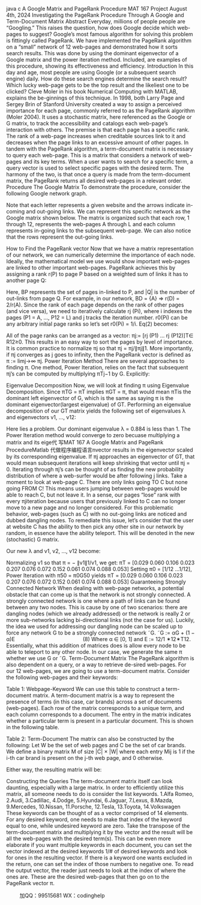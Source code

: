 java c
A Google Matrix and PageRank Procedure 
MAT 167 Project 
August 4th, 2024 
Investigating the PageRank Procedure Through A Google and Term-Document Matrix 
Abstract 
Everyday, millions of people people are “Googling.” This raises the question, how does Google decide which web-pages to suggest? Google’s most famous algorithm for solving this problem is fittingly called PageRank. We have implemented the PageRank algorithm on a “small” network of 12 web-pages and demonstrated how it sorts search results. This was done by using the dominant eigenvector of a Google matrix and the power iteration method. Included, are examples of this procedure, showing its effectiveness and efficiency.
Introduction 
In this day and age, most people are using Google (or a subsequent search engine) daily. How do these search engines determine the search result? Which lucky web-page gets to be the top result and the likeliest one to be clicked?
Cleve Moler in his book Numerical Computing with MATLAB, explains the be-ginnings of this technique. In 1998, both Larry Page and Sergey Brin of Stanford University created a way to assign a perceived importance for each page, commonly referred to as the PageRank algorithm (Moler 2004). It uses a stochastic matrix, here referenced as the Google or G matrix, to track the accessibility and catalogs each web-page’s interaction with others. The premise is that each page has a specific rank. The rank of a web-page increases when creditable sources link to it and decreases when the page links to an excessive amount of other pages.
In tandem with the PageRank algorithm, a term-document matrix is necessary to query each web-page. This is a matrix that considers a network of web-pages and its key terms. When a user wants to search for a specific term, a query vector is used to select specific pages with the desired term. The harmony of the two, is that once a query is made from the term-document matrix, the PageRank returns all desired web-pages in a relevant order.
Procedure 
The Google Matrix 
To demonstrate the procedure, consider the following Google network graph.

Note that each letter represents a given website and the arrows indicate in-coming and out-going links. We can represent this specific network as the Google matrix shown below. The matrix is organized such that each row, 1 through 12, represents the web-pages A through L and each column represents in-going links to the subsequent web-page. We can also notice that the rows represent the out-going links.

How to Find the PageRank vector 
Now that we have a matrix representation of our network, we can numerically determine the importance of each node. Ideally, the mathematical model we use would show important web-pages are linked to other important web-pages. PageRank achieves this by assigning a rank r(P) to page P based on a weighted sum of links it has to another page Q:

Here, BP represents the set of pages in-linked to P, and |Q| is the number of out-links from page Q.
For example, in our network, BD = {A} ⇒ r(D) = 2/r(A).
Since the rank of each page depends on the rank of other pages (and vice versa), we need to iteratively calculate rj (Pi), where i indexes the pages (P1 = A, ..., P12 = L) and j tracks the iteration number. r0(Pi) can be any arbitrary initial page ranks so let’s set r0(Pi) = 1/i. Eq(2) becomes:

All of the page ranks can be arranged as a vector: πj:= [rj (P1) ... rj (P12)]T∈ R12≥0. This results in an easy way to sort the pages by level of importance. It is common practice to normalize πj so that πj = πj/∥πj∥1. More importantly, if πj converges as j goes to infinity, then the PageRank vector is defined as π := limj→∞ πj.
Power Iteration Method 
There are several approaches to finding π. One method, Power Iteration, relies on the fact that subsequent πj’s can be computed by multiplying πTj−1 by G. Explicitly:

Eigenvalue Decomposition 
Now, we will look at finding π using Eigenvalue Decomposition. Since πTG = πT implies πGT = π, that would mean πTis the dominant left eigenvector of G, which is the same as saying π is the dominant eigenvector(largest eigenvalue) of GT. Performing an eigenvalue decomposition of our GT matrix yields the following set of eigenvalues λ and eigenvectors v1, ..., v12:

Here lies a problem. Our dominant eigenvalue λ = 0.884 is less than 1. The Power Iteration method would converge to zero becuase multiplying a matrix and its eige代 写MAT 167 A Google Matrix and PageRank ProcedureMatlab
代做程序编程语言nvector results in the eigenvector scaled by its corresponding eigenvalue. If πj approaches an eigenvector of GT, that would mean subsequent iterations will keep shrinking that vector until πj = 0.
Iterating through πj’s can be thought of as finding the new probability distribution of where a web-surfer would be after following j links. Take a moment to look at web-page C. There are only links going TO C but none going FROM C! This means users jumping between web-pages would be able to reach C, but not leave it. In a sense, our pages “lose” rank with every πjiteration because users that previously linked to C can no longer move to a new page and no longer considered. For this problematic behavior, web-pages (such as C) with no out-going links are noticed and dubbed dangling nodes. To remediate this issue, let’s consider that the user at website C has the ability to then pick any other site in our network by random, in essence have the ability teleport. This will be denoted in the new (stochastic) G matrix.

Our new λ and v1, v2, ..., v12 become:

Normalizing v1 so that π = − ∥v1∥1/v1, we get:
πT = [0.029 0.060 0.106 0.023 0.207 0.076 0.072 0.152 0.061 0.074 0.088 0.053]
Setting π0 = [1/12 ...1/12], Power Iteration with π50 = π0G50 yields
πT = [0.029 0.060 0.106 0.023 0.207 0.076 0.072 0.152 0.061 0.074 0.088 0.053]
Guaranteeing Strongly Connected Network 
When dealing with web-page networks, a potential obstacle that can come up is that the network is not strongly connected. A strongly connected network is one where a path of links can be found between any two nodes. This is cause by one of two scenarios: there are dangling nodes (which we already addressed) or the network is really 2 or more sub-networks lacking bi-directional links (not the case for us). Luckily, the idea we used for addressing our dangling node can be scaled up to force any network G to be a strongly connected network ˜G.
˜G := αG + (1 − α)E                                              (8)
Where α ∈ [0, 1] and E := 12/1 ✶12✶T12.
Essentially, what this addition of matrices does is allow every node to be able to teleport to any other node. In our case, we generate the same π whether we use G or ˜G.
Term-Document Matrix 
The PageRank algorithm is also dependent on a query, or a way to retrieve de-sired web-pages. For our 12 web-pages, we are going to use a term-document matrix. Consider the following web-pages and their keywords:

Table 1: Webpage-Keyword
We can use this table to construct a term-document matrix. A term-document matrix is a way to represent the presence of terms (in this case, car brands) across a set of documents (web-pages). Each row of the matrix corresponds to a unique term, and each column corresponds to a document. The entry in the matrix indicates whether a particular term is present in a particular document. This is shown in the following table.

Table 2: Term-Document
The matrix can also be constructed by the following: Let W be the set of web pages and C be the set of car brands. We define a binary matrix M of size |C| × |W| where each entry Mij is 1 if the i-th car brand is present on the j-th web page, and 0 otherwise.

Either way, the resulting matrix will be:

Constructing the Queries 
The term-document matrix itself can look daunting, especially with a large matrix. In order to efficiently utilize this matrix, all someone needs to do is consider the list keywords.
1.Alfa Romeo, 2.Audi, 3.Cadillac, 4.Dodge, 5.Hyundai, 6.Jaguar, 7.Lexus, 8.Mazda, 9.Mercedes, 10.Nissan, 11.Porsche, 12.Tesla, 13.Toyota, 14.Volkswagen
These keywords can be thought of as a vector comprised of 14 elements. For any desired keyword, one needs to make that index of the keyword equal to one, while undesired keyword are zero. Take the transpose of the term-document matrix and multiplying it by the vector and the result will be all the web-pages with the desired term(s). This can be even more elaborate if you want multiple keywords in each document, you can set the vector indexed at the desired keywords 1/# of desired keywords and look for ones in the resulting vector. If there is a keyword one wants excluded in the return, one can set the index of those numbers to negative one. To read the output vector, the reader just needs to look at the index of where the ones are. These are the desired web-pages that then go on to the PageRank vector π.

         
加QQ：99515681  WX：codinghelp
